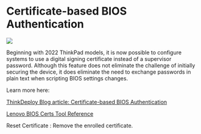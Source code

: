 # Certificate-based BIOS Authentication

![](https://cdrt.github.io/mk_docs/ref/bios/settings/thinkpad/img/tp_certbasedbiosauth.png)

Beginning with 2022 ThinkPad models, it is now possible to configure systems to use a digital signing certificate instead of a supervisor password. Although this feature does not eliminate the challenge of initially securing the device, it does eliminate the need to exchange passwords in plain text when scripting BIOS settings changes.

Learn more here:

[ThinkDeploy Blog article: Certificate-based BIOS Authentication](https://blog.lenovocdrt.com/certificate-based-bios-authentication/)

[Lenovo BIOS Certs Tool Reference](https://docs.lenovocdrt.com/#/lnvbioscerts/lnvbioscerts_top)

Reset Certificate
:  Remove the enrolled certificate.
